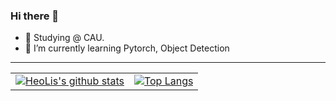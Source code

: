 ### Hi there 👋


- 🔭 Studying @ CAU.
- 🌱 I’m currently learning Pytorch, Object Detection
----

|||
|--|--|
|[![HeoLis's github stats](https://github-readme-stats.vercel.app/api?username=Watermelon-henu&theme=radical&count_private=true&hide=contribs)](https://github.com/anuraghazra/github-readme-stats) | [![Top Langs](https://github-readme-stats.vercel.app/api/top-langs/?username=Watermelon-henu&theme=radical&hide=javascript,html,css&layout=compact)](https://github.com/anuraghazra/github-readme-stats)|
